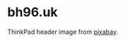 # bh96.uk

ThinkPad header image from [pixabay](https://pixabay.com/en/laptop-keyboard-notebook-trackpoint-1864126/).